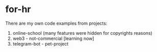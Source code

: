 # for-hr

There are my own code examples from projects:

1. online-school (many features were hidden for copyrights reasons) <br/>
2. web3 - not-commercial [learning now] <br/>
3. telegram-bot - pet-project
